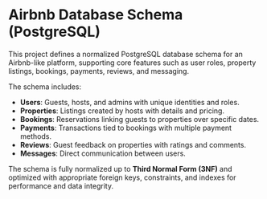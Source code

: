 # Airbnb Database Schema (PostgreSQL)

This project defines a normalized PostgreSQL database schema for an Airbnb-like platform, supporting core features such as user roles, property listings, bookings, payments, reviews, and messaging.

The schema includes:

- **Users**: Guests, hosts, and admins with unique identities and roles.
- **Properties**: Listings created by hosts with details and pricing.
- **Bookings**: Reservations linking guests to properties over specific dates.
- **Payments**: Transactions tied to bookings with multiple payment methods.
- **Reviews**: Guest feedback on properties with ratings and comments.
- **Messages**: Direct communication between users.

The schema is fully normalized up to **Third Normal Form (3NF)** and optimized with appropriate foreign keys, constraints, and indexes for performance and data integrity.
